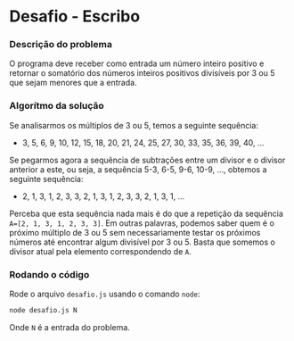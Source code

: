# Desafio - Escribo

### Descrição do problema

O programa deve receber como entrada um número inteiro positivo e retornar o somatório dos números inteiros positivos divisíveis por 3 ou 5 que sejam menores que a entrada.

### Algorítmo da solução

Se analisarmos os múltiplos de 3 ou 5, temos a seguinte sequência:

- 3, 5, 6, 9, 10, 12, 15, 18, 20, 21, 24, 25, 27, 30, 33, 35, 36, 39, 40, ...

Se pegarmos agora a sequência de subtrações entre um divisor e o divisor anterior a este, ou seja, a sequência 5-3, 6-5, 9-6, 10-9, ..., obtemos a seguinte sequência:

- 2, 1, 3, 1, 2, 3, 3, 2, 1, 3, 1, 2, 3, 3, 2, 1, 3, 1, ...

Perceba que esta sequência nada mais é do que a repetição da sequência `A=[2, 1, 3, 1, 2, 3, 3]`. Em outras palavras, podemos saber quem é o próximo múltiplo de 3 ou 5 sem necessariamente testar os próximos números até encontrar algum divisível por 3 ou 5. Basta que somemos o divisor atual pela elemento correspondendo de `A`.

### Rodando o código

Rode o arquivo `desafio.js` usando o comando `node`:

```bash
node desafio.js N
```

Onde `N` é a entrada do problema.
